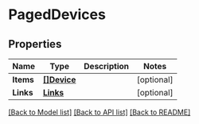 # PagedDevices

## Properties

Name | Type | Description | Notes
------------ | ------------- | ------------- | -------------
**Items** | [**[]Device**](Device.md) |  | [optional] 
**Links** | [**Links**](Links.md) |  | [optional] 

[[Back to Model list]](../README.md#documentation-for-models) [[Back to API list]](../README.md#documentation-for-api-endpoints) [[Back to README]](../README.md)


